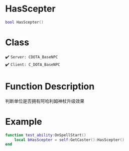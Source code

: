 # HasScepter
```lua
bool HasScepter()
```
# Class
✔️ `Server: CDOTA_BaseNPC`  
✔️ `Client: C_DOTA_BaseNPC`  

# Function Description
判断单位是否拥有阿哈利姆神杖升级效果

# Example
```lua
function test_ability:OnSpellStart()
	local bHasScepter = self:GetCaster():HasScepter()
end
```